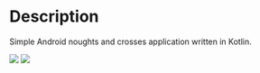 # Description
Simple Android noughts and crosses application written in Kotlin.

<img src=https://i.postimg.cc/LshVcq15/game-Board.png> <img src=https://i.postimg.cc/4ybxZk2d/winner.png>